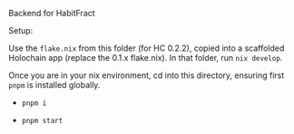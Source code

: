 Backend for HabitFract

Setup:

Use the `flake.nix` from this folder (for HC 0.2.2), copied into a scaffolded Holochain app (replace the 0.1.x flake.nix). In that folder, run `nix develop`.

Once you are in your nix environment, cd into this directory, ensuring first `pnpm` is installed globally.

- `pnpm i`

- `pnpm start`